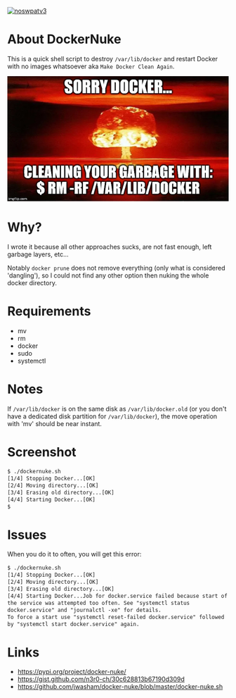 [![noswpatv3](http://zoobab.wdfiles.com/local--files/start/noupcv3.jpg)](https://ffii.org/donate-now-to-save-europe-from-software-patents-says-ffii/)
# About DockerNuke

This is a quick shell script to destroy `/var/lib/docker` and restart Docker with no images whatsoever aka ```Make Docker Clean Again```.

![docker nuke meme](docker-nuke-meme.jpg)

# Why?

I wrote it because all other approaches sucks, are not fast enough, left garbage layers, etc...

Notably ```docker prune``` does not remove everything (only what is considered
'dangling'), so I could not find any other option then nuking the whole docker directory.

# Requirements

* mv
* rm
* docker
* sudo
* systemctl

# Notes

If ```/var/lib/docker``` is on the same disk as ```/var/lib/docker.old``` (or
you don't have a dedicated disk partition for ```/var/lib/docker```), the move
operation with 'mv' should be near instant.

# Screenshot

```
$ ./dockernuke.sh
[1/4] Stopping Docker...[OK]
[2/4] Moving directory...[OK]
[3/4] Erasing old directory...[OK]
[4/4] Starting Docker...[OK]
$ 
```

# Issues

When you do it to often, you will get this error:

```
$ ./dockernuke.sh
[1/4] Stopping Docker...[OK]
[2/4] Moving directory...[OK]
[3/4] Erasing old directory...[OK]
[4/4] Starting Docker...Job for docker.service failed because start of the service was attempted too often. See "systemctl status docker.service" and "journalctl -xe" for details.
To force a start use "systemctl reset-failed docker.service" followed by "systemctl start docker.service" again.
```

# Links

* https://pypi.org/project/docker-nuke/
* https://gist.github.com/n3r0-ch/30c628813b67190d309d
* https://github.com/jwasham/docker-nuke/blob/master/docker-nuke.sh
